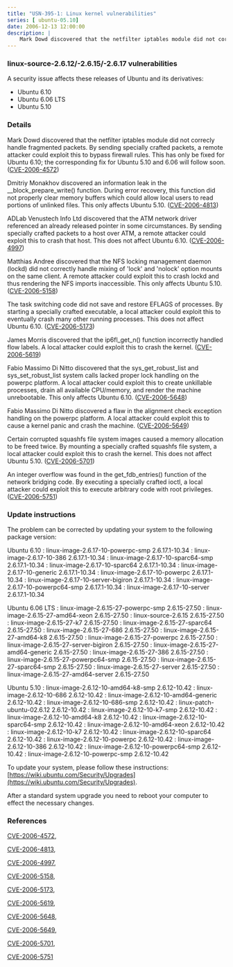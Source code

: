 ```yaml
---
title: "USN-395-1: Linux kernel vulnerabilities"
series: [ ubuntu-05.10]
date: 2006-12-13 12:00:00
description: |
    Mark Dowd discovered that the netfilter iptables module did not correcly handle fragmented packets. By sending specially crafted packets, a remote attacker could exploit this to bypass firewall rules. This has only be fixed for Ubuntu 6.10; the corresponding fix for Ubuntu 5.10 and 6.06 will follow soon. ([CVE-2006-4572](http://people.ubuntu.com/~ubuntu-security/cve/CVE-2006-4572))
--- 
```

 
### linux-source-2.6.12/-2.6.15/-2.6.17 vulnerabilities

A security issue affects these releases of Ubuntu and its derivatives:

* Ubuntu 6.10
* Ubuntu 6.06 LTS
* Ubuntu 5.10

### Details

Mark Dowd discovered that the netfilter iptables module did not correcly handle fragmented packets. By sending specially crafted packets, a remote attacker could exploit this to bypass firewall rules. This has only be fixed for Ubuntu 6.10; the corresponding fix for Ubuntu 5.10 and 6.06 will follow soon. ([CVE-2006-4572](http://people.ubuntu.com/~ubuntu-security/cve/CVE-2006-4572))

Dmitriy Monakhov discovered an information leak in the __block_prepare_write() function. During error recovery, this function did not properly clear memory buffers which could allow local users to read portions of unlinked files. This only affects Ubuntu 5.10. ([CVE-2006-4813](http://people.ubuntu.com/~ubuntu-security/cve/CVE-2006-4813))

ADLab Venustech Info Ltd discovered that the ATM network driver referenced an already released pointer in some circumstances. By sending specially crafted packets to a host over ATM, a remote attacker could exploit this to crash that host. This does not affect Ubuntu 6.10. ([CVE-2006-4997](http://people.ubuntu.com/~ubuntu-security/cve/CVE-2006-4997))

Matthias Andree discovered that the NFS locking management daemon (lockd) did not correctly handle mixing of &#39;lock&#39; and &#39;nolock&#39; option mounts on the same client. A remote attacker could exploit this to crash lockd and thus rendering the NFS imports inaccessible. This only affects Ubuntu 5.10. ([CVE-2006-5158](http://people.ubuntu.com/~ubuntu-security/cve/CVE-2006-5158))

The task switching code did not save and restore EFLAGS of processes. By starting a specially crafted executable, a local attacker could exploit this to eventually crash many other running processes. This does not affect Ubuntu 6.10. ([CVE-2006-5173](http://people.ubuntu.com/~ubuntu-security/cve/CVE-2006-5173))

James Morris discovered that the ip6fl_get_n() function incorrectly handled flow labels. A local attacker could exploit this to crash the kernel. ([CVE-2006-5619](http://people.ubuntu.com/~ubuntu-security/cve/CVE-2006-5619))

Fabio Massimo Di Nitto discovered that the sys_get_robust_list and sys_set_robust_list system calls lacked proper lock handling on the powerpc platform. A local attacker could exploit this to create unkillable processes, drain all available CPU/memory, and render the machine unrebootable. This only affects Ubuntu 6.10. ([CVE-2006-5648](http://people.ubuntu.com/~ubuntu-security/cve/CVE-2006-5648))

Fabio Massimo Di Nitto discovered a flaw in the alignment check exception handling on the powerpc platform. A local attacker could exploit this to cause a kernel panic and crash the machine. ([CVE-2006-5649](http://people.ubuntu.com/~ubuntu-security/cve/CVE-2006-5649))

Certain corrupted squashfs file system images caused a memory allocation to be freed twice. By mounting a specially crafted squashfs file system, a local attacker could exploit this to crash the kernel. This does not affect Ubuntu 5.10. ([CVE-2006-5701](http://people.ubuntu.com/~ubuntu-security/cve/CVE-2006-5701))

An integer overflow was found in the get_fdb_entries() function of the network bridging code. By executing a specially crafted ioctl, a local attacker could exploit this to execute arbitrary code with root privileges. ([CVE-2006-5751](http://people.ubuntu.com/~ubuntu-security/cve/CVE-2006-5751))

### Update instructions

The problem can be corrected by updating your system to the following package version:

Ubuntu 6.10
 : linux-image-2.6.17-10-powerpc-smp <span>2.6.17.1-10.34</span>
 : linux-image-2.6.17-10-386 <span>2.6.17.1-10.34</span>
 : linux-image-2.6.17-10-sparc64-smp <span>2.6.17.1-10.34</span>
 : linux-image-2.6.17-10-sparc64 <span>2.6.17.1-10.34</span>
 : linux-image-2.6.17-10-generic <span>2.6.17.1-10.34</span>
 : linux-image-2.6.17-10-powerpc <span>2.6.17.1-10.34</span>
 : linux-image-2.6.17-10-server-bigiron <span>2.6.17.1-10.34</span>
 : linux-image-2.6.17-10-powerpc64-smp <span>2.6.17.1-10.34</span>
 : linux-image-2.6.17-10-server <span>2.6.17.1-10.34</span>

Ubuntu 6.06 LTS
 : linux-image-2.6.15-27-powerpc-smp <span>2.6.15-27.50</span>
 : linux-image-2.6.15-27-amd64-xeon <span>2.6.15-27.50</span>
 : linux-source-2.6.15 <span>2.6.15-27.50</span>
 : linux-image-2.6.15-27-k7 <span>2.6.15-27.50</span>
 : linux-image-2.6.15-27-sparc64 <span>2.6.15-27.50</span>
 : linux-image-2.6.15-27-686 <span>2.6.15-27.50</span>
 : linux-image-2.6.15-27-amd64-k8 <span>2.6.15-27.50</span>
 : linux-image-2.6.15-27-powerpc <span>2.6.15-27.50</span>
 : linux-image-2.6.15-27-server-bigiron <span>2.6.15-27.50</span>
 : linux-image-2.6.15-27-amd64-generic <span>2.6.15-27.50</span>
 : linux-image-2.6.15-27-386 <span>2.6.15-27.50</span>
 : linux-image-2.6.15-27-powerpc64-smp <span>2.6.15-27.50</span>
 : linux-image-2.6.15-27-sparc64-smp <span>2.6.15-27.50</span>
 : linux-image-2.6.15-27-server <span>2.6.15-27.50</span>
 : linux-image-2.6.15-27-amd64-server <span>2.6.15-27.50</span>

Ubuntu 5.10
 : linux-image-2.6.12-10-amd64-k8-smp <span>2.6.12-10.42</span>
 : linux-image-2.6.12-10-686 <span>2.6.12-10.42</span>
 : linux-image-2.6.12-10-amd64-generic <span>2.6.12-10.42</span>
 : linux-image-2.6.12-10-686-smp <span>2.6.12-10.42</span>
 : linux-patch-ubuntu-02.6.12 <span>2.6.12-10.42</span>
 : linux-image-2.6.12-10-k7-smp <span>2.6.12-10.42</span>
 : linux-image-2.6.12-10-amd64-k8 <span>2.6.12-10.42</span>
 : linux-image-2.6.12-10-sparc64-smp <span>2.6.12-10.42</span>
 : linux-image-2.6.12-10-amd64-xeon <span>2.6.12-10.42</span>
 : linux-image-2.6.12-10-k7 <span>2.6.12-10.42</span>
 : linux-image-2.6.12-10-sparc64 <span>2.6.12-10.42</span>
 : linux-image-2.6.12-10-powerpc <span>2.6.12-10.42</span>
 : linux-image-2.6.12-10-386 <span>2.6.12-10.42</span>
 : linux-image-2.6.12-10-powerpc64-smp <span>2.6.12-10.42</span>
 : linux-image-2.6.12-10-powerpc-smp <span>2.6.12-10.42</span>

To update your system, please follow these instructions: [https://wiki.ubuntu.com/Security/Upgrades](https://wiki.ubuntu.com/Security/Upgrades).

After a standard system upgrade you need to reboot your computer to effect the necessary changes.

### References

 [CVE-2006-4572](http://people.ubuntu.com/~ubuntu-security/cve/CVE-2006-4572), 

 [CVE-2006-4813](http://people.ubuntu.com/~ubuntu-security/cve/CVE-2006-4813), 

 [CVE-2006-4997](http://people.ubuntu.com/~ubuntu-security/cve/CVE-2006-4997), 

 [CVE-2006-5158](http://people.ubuntu.com/~ubuntu-security/cve/CVE-2006-5158), 

 [CVE-2006-5173](http://people.ubuntu.com/~ubuntu-security/cve/CVE-2006-5173), 

 [CVE-2006-5619](http://people.ubuntu.com/~ubuntu-security/cve/CVE-2006-5619), 

 [CVE-2006-5648](http://people.ubuntu.com/~ubuntu-security/cve/CVE-2006-5648), 

 [CVE-2006-5649](http://people.ubuntu.com/~ubuntu-security/cve/CVE-2006-5649), 

 [CVE-2006-5701](http://people.ubuntu.com/~ubuntu-security/cve/CVE-2006-5701), 

 [CVE-2006-5751](http://people.ubuntu.com/~ubuntu-security/cve/CVE-2006-5751)
 
